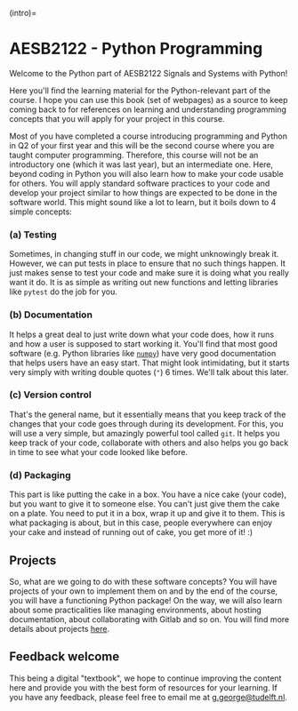 (intro)=
# AESB2122 - Python Programming

Welcome to the Python part of AESB2122 Signals and Systems with Python! 

Here you'll find the learning material for the Python-relevant part of the course. I hope you can use this book (set of webpages) as a source to keep coming back to for references on learning and understanding programming concepts that you will apply for your project in this course.

Most of you have completed a course introducing programming and Python in Q2 of your first year and this will be the second course where you are taught computer programming. Therefore, this course will not be an introductory one (which it was last year), but an intermediate one. Here, beyond coding in Python you will also learn how to make your code usable for others. You will apply standard software practices to your code and develop your project similar to how things are expected to be done in the software world. This might sound like a lot to learn, but it boils down to 4 simple concepts:

### (a) Testing 

Sometimes, in changing stuff in our code, we might unknowingly break it. However, we can put tests in place to ensure that no such things happen. It just makes sense to test your code and make sure it is doing what you really want it do. It is as simple as writing out new functions and letting libraries like `pytest` do the job for you. 

### (b) Documentation 

It helps a great deal to just write down what your code does, how it runs and how a user is supposed to start working it. You'll find that most good software (e.g. Python libraries like [`numpy`](https://numpy.org/doc/stable/user/absolute_beginners.html)) have very good documentation that helps users have an easy start. That might look intimidating, but it starts very simply with writing double quotes (`"`) 6 times. We'll talk about this later.

### (c) Version control

That's the general name, but it essentially means that you keep track of the changes that your code goes through during its development. For this, you will use a very simple, but amazingly powerful tool called `git`. It helps you keep track of your code, collaborate with others and also helps you go back in time to see what your code looked like before.

### (d) Packaging

This part is like putting the cake in a box. You have a nice cake (your code), but you want to give it to someone else. You can't just give them the cake on a plate. You need to put it in a box, wrap it up and give it to them. This is what packaging is about, but in this case, people everywhere can enjoy your cake and instead of running out of cake, you get more of it! :)

## Projects

So, what are we going to do with these software concepts? You will have projects of your own to implement them on and by the end of the course, you will have a functioning Python package! On the way, we will also learn about some practicalities like managing environments, about hosting documentation, about collaborating with Gitlab and so on. You will find more details about projects [here](content/projects.md). 


## Feedback welcome 

This being a digital "textbook", we hope to continue improving the content here and provide you with the best form of resources for your learning. If you have any feedback, please feel free to email me at g.george@tudelft.nl.